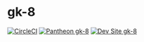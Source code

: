 # gk-8

[![CircleCI](https://circleci.com/gh/greg-1-anderson/gk-8.svg?style=svg)](https://circleci.com/gh/greg-1-anderson/gk-8)
[![Pantheon gk-8](https://img.shields.io/badge/pantheon-gk_8-yellow.svg)](https://dashboard.pantheon.io/sites/5cbd78f8-3a96-492a-beb0-f892421708d8#dev/code)
[![Dev Site gk-8](https://img.shields.io/badge/site-gk_8-blue.svg)](http://dev-gk-8.pantheonsite.io/)